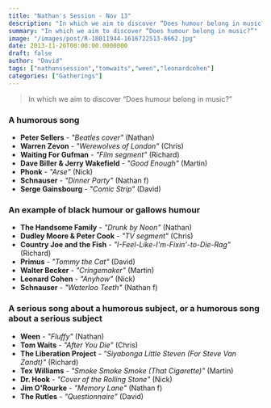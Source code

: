 ```yaml
---
title: "Nathan's Session - Nov 13"
description: "In which we aim to discover “Does humour belong in music?”"
summary: "In which we aim to discover “Does humour belong in music?”"
image: "/images/post/R-18011944-1616722513-8662.jpg"
date: 2013-11-26T00:00:00.0000000
draft: false
author: "David"
tags: ["nathanssession","tomwaits","ween","leonardcohen"]
categories: ["Gatherings"]
---
```

> In which we aim to discover “Does humour belong in music?”
### A humorous song
- **Peter Sellers** - _"Beatles cover"_ (Nathan)
- **Warren Zevon** - _"Werewolves of London"_ (Chris)
- **Waiting For Gufman** - _"Film segment"_ (Richard)
- **Dave Biller & Jerry Wakefield** - _"Good Enough"_ (Martin)
- **Phonk** - _"Arse"_ (Nick)
- **Schnauser** - _"Dinner Party"_ (Nathan f)
- **Serge Gainsbourg** - _"Comic Strip"_ (David)
### An example of black humour or gallows humour
- **The Handsome Family** - _"Drunk by Noon"_ (Nathan)
- **Dudley Moore & Peter Cook** - _"TV segment"_ (Chris)
- **Country Joe and the Fish** - _"I-Feel-Like-I'm-Fixin'-to-Die-Rag"_ (Richard)
- **Primus** - _"Tommy the Cat"_ (David)
- **Walter Becker** - _"Cringemaker"_ (Martin)
- **Leonard Cohen** - _"Anyhow"_ (Nick)
- **Schnauser** - _"Waterloo Teeth"_ (Nathan f)
### A serious song about a humorous subject, or a humorous song about a serious subject
- **Ween** - _"Fluffy"_ (Nathan)
- **Tom Waits** - _"After You Die"_ (Chris)
- **The Liberation Project** - _"Siyabonga Little Steven (For Steve Van Zandt)"_ (Richard)
- **Tex Williams** - _"Smoke Smoke Smoke (That Cigarette)"_ (Martin)
- **Dr. Hook** - _"Cover of the Rolling Stone"_ (Nick)
- **Jim O'Rourke** - _"Memory Lane"_ (Nathan f)
- **The Rutles** - _"Questionnaire"_ (David)
